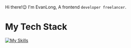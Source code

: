 Hi there!😉 I'm EvanLong, A frontend `developer freelancer`.

# My Tech Stack
[![My Skills](https://skillicons.dev/icons?i=ts,node,vue,react,nuxtjs)](https://skillicons.dev)
